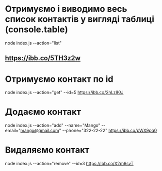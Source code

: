 # Отримуємо і виводимо весь список контактів у вигляді таблиці (console.table)

node index.js --action="list"
## https://ibb.co/5TH3z2w

# Отримуємо контакт по id

node index.js --action="get" --id=5 https://ibb.co/2hLz80J

# Додаємо контакт

node index.js --action="add" --name="Mango" --email="mango@gmail.com" --phone="322-22-22" https://ibb.co/pWX9pq0

# Видаляємо контакт

node index.js --action="remove" --id=3 https://ibb.co/X2m8svT
